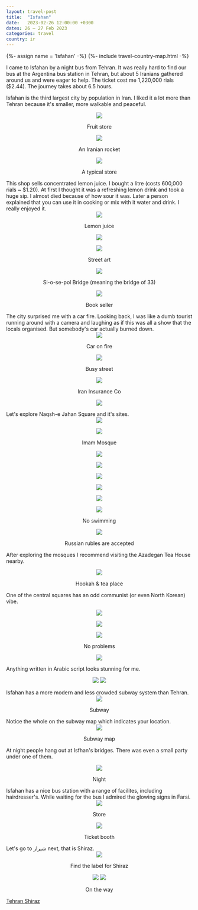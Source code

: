 ```yaml
---
layout: travel-post
title:  "Isfahan"
date:   2023-02-26 12:00:00 +0300
dates: 26 – 27 Feb 2023
categories: travel
country: ir
---
```

{%- assign name = 'Isfahan' -%}
{%- include travel-country-map.html -%}

I came to Isfahan by a night bus from Tehran. It was really hard to find our bus at the Argentina bus station in Tehran, but about 5 Iranians gathered around us and were eager to help. The ticket cost me 1,220,000 rials ($2.44). The journey takes about 6.5 hours.

Isfahan is the third largest city by population in Iran. I liked it a lot more than Tehran because it's smaller, more walkable and peaceful.

<center>
<img src="{{site.baseurl}}/assets/img/isfahan/1.jpg" />
<p class="image-label">
Fruit store
</p>
</center>
<center>
<img src="{{site.baseurl}}/assets/img/isfahan/2.jpg" />
<p class="image-label">
An Iranian rocket
</p>
</center>
<center>
<img src="{{site.baseurl}}/assets/img/isfahan/3.jpg" />
<p class="image-label">
A typical store
</p>
</center>
This shop sells concentrated lemon juice. I bought a litre (costs 600,000 rials ~ $1.20). At first I thought it was a refreshing lemon drink and took a huge sip. I almost died because of how sour it was. Later a person explained that you can use it in cooking or mix with it water and drink. I really enjoyed it.
<center>
<img src="{{site.baseurl}}/assets/img/isfahan/4.jpg" />
<p class="image-label">
Lemon juice
</p>
</center>
<center>
<img src="{{site.baseurl}}/assets/img/isfahan/5.jpg" />
<p class="image-label">
</p>
</center>
<center>
<img src="{{site.baseurl}}/assets/img/isfahan/6.jpg" />
<p class="image-label">
Street art
</p>
</center>
<center>
<img src="{{site.baseurl}}/assets/img/isfahan/7.jpg" />
<p class="image-label">
Si-o-se-pol Bridge (meaning the bridge of 33)
</p>
</center>
<center>
<img src="{{site.baseurl}}/assets/img/isfahan/8.jpg" />
<p class="image-label">
Book seller
</p>
</center>
The city surprised me with a car fire. Looking back, I was like a dumb tourist running around with a camera and laughing as if this was all a show that the locals organised. But somebody's car actually burned down.
<center>
<img src="{{site.baseurl}}/assets/img/isfahan/9.jpg" />
<p class="image-label">
Car on fire
</p>
</center>
<center>
<img src="{{site.baseurl}}/assets/img/isfahan/10.jpg" />
<p class="image-label">
Busy street
</p>
</center>
<center>
<img src="{{site.baseurl}}/assets/img/isfahan/11.jpg" />
<p class="image-label">
Iran Insurance Co
</p>
</center>
<center>
<img src="{{site.baseurl}}/assets/img/isfahan/12.jpg" />
<p class="image-label">
</p>
</center>
Let's explore Naqsh-e Jahan Square and it's sites.
<center>
<img src="{{site.baseurl}}/assets/img/isfahan/13.jpg" />
<p class="image-label">
</p>
</center>
<center>
<img src="{{site.baseurl}}/assets/img/isfahan/14.jpg" />
<p class="image-label">
Imam Mosque
</p>
</center>
<center>
<img src="{{site.baseurl}}/assets/img/isfahan/15.jpg" />
<p class="image-label">
</p>
</center>
<center>
<img src="{{site.baseurl}}/assets/img/isfahan/16.jpg" />
<p class="image-label">
</p>
</center>
<center>
<img src="{{site.baseurl}}/assets/img/isfahan/17.jpg" />
<p class="image-label">
</p>
</center>
<center>
<img src="{{site.baseurl}}/assets/img/isfahan/18.jpg" />
<p class="image-label">
</p>
</center>
<center>
<img src="{{site.baseurl}}/assets/img/isfahan/19.jpg" />
<p class="image-label">
</p>
</center>
<center>
<img src="{{site.baseurl}}/assets/img/isfahan/20.jpg" />
<p class="image-label">
No swimming
</p>
</center>
<center>
<img src="{{site.baseurl}}/assets/img/isfahan/22.jpg" />
<p class="image-label">
Russian rubles are accepted
</p>
</center>

After exploring the mosques I recommend visiting the Azadegan Tea House nearby.
<center>
<img src="{{site.baseurl}}/assets/img/isfahan/31.jpg" />
<p class="image-label">
Hookah & tea place
</p>
</center>

One of the central squares has an odd communist (or even North Korean) vibe.
<center>
<img src="{{site.baseurl}}/assets/img/isfahan/25.jpg" />
<p class="image-label">
</p>
</center>
<center>
<img src="{{site.baseurl}}/assets/img/isfahan/26.jpg" />
<p class="image-label">
</p>
</center>

<center>
<img src="{{site.baseurl}}/assets/img/isfahan/28.jpg" />
<p class="image-label">
No problems
</p>
</center>

<center>
<img src="{{site.baseurl}}/assets/img/isfahan/27.jpg" />
<p class="image-label">
</p>
</center>

Anything written in Arabic script looks stunning for me.
<center>
    <div class="side-by-side">
        <img src="{{site.baseurl}}/assets/img/isfahan/23.jpg" />
        <img src="{{site.baseurl}}/assets/img/isfahan/24.jpg" />
    </div>
    <p class="image-label">
    </p>
</center>
Isfahan has a more modern and less crowded subway system than Tehran.
<center>
<img src="{{site.baseurl}}/assets/img/isfahan/29.jpg" />
<p class="image-label">
Subway
</p>
</center>
Notice the whole on the subway map which indicates your location.
<center>
<img src="{{site.baseurl}}/assets/img/isfahan/30.jpg" />
<p class="image-label">
Subway map
</p>
</center>

At night people hang out at Isfhan's bridges. There was even a small party under one of them.
<center>
<img src="{{site.baseurl}}/assets/img/isfahan/32.jpg" />
<p class="image-label">
Night
</p>
</center>
Isfahan has a nice bus station with a range of facilites, including hairdresser's. While waiting for the bus I admired the glowing signs in Farsi.
<center>
<img src="{{site.baseurl}}/assets/img/isfahan/33.jpg" />
<p class="image-label">
Store
</p>
</center>
<center>
<img src="{{site.baseurl}}/assets/img/isfahan/34.jpg" />
<p class="image-label">
Ticket booth
</p>
</center>
Let's go to شیراز next, that is Shiraz.
<center>
<img src="{{site.baseurl}}/assets/img/isfahan/35.jpg" />
<p class="image-label">
Find the label for Shiraz
</p>
</center>
<center>
    <div class="side-by-side">
        <img src="{{site.baseurl}}/assets/img/isfahan/36.jpg" />
        <img src="{{site.baseurl}}/assets/img/isfahan/37.jpg" />
    </div>
    <p class="image-label">
    On the way
    </p>
</center>

<a class="prev" href="/travel/2023/tehran">
Tehran
</a>
<a class="next" href="/travel/2023/shiraz">
Shiraz
</a>